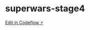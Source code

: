 # superwars-stage4

[Edit in Codeflow ⚡️](https://stackblitz.com/~/github.com/ananyatewari/superwars-stage4)